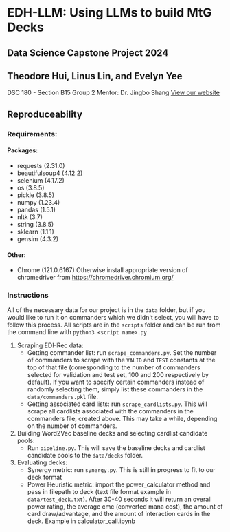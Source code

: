 # EDH-LLM: Using LLMs to build MtG Decks
## Data Science Capstone Project 2024
## Theodore Hui, Linus Lin, and Evelyn Yee
DSC 180 - Section B15 Group 2
Mentor: Dr. Jingbo Shang
[View our website](evelynyee.github.io/edh-llm)


## Reproduceability
### Requirements:
#### Packages:
- requests (2.31.0)
- beautifulsoup4 (4.12.2)
- selenium (4.17.2)
- os (3.8.5)
- pickle (3.8.5)
- numpy (1.23.4)
- pandas (1.5.1)
- nltk (3.7)
- string (3.8.5)
- sklearn (1.1.1)
- gensim (4.3.2)

#### Other:
- Chrome (121.0.6167) Otherwise install appropriate version of chromedriver from https://chromedriver.chromium.org/

### Instructions
All of the necessary data for our project is in the `data` folder, but if you would like to run it on commanders which we didn't select, you will have to follow this process. All scripts are in the `scripts` folder and can be run from the command line with `python3 <script name>.py`
1. Scraping EDHRec data:
    - Getting commander list: run `scrape_commanders.py`. Set the number of commanders to scrape with the `VALID` and `TEST` constants at the top of that file (corresponding to the number of commanders selected for validation and test set, 100 and 200 respectively by default). If you want to specify certain commanders instead of randomly selecting them, simply list these commanders in the `data/commanders.pkl` file.
    - Getting associated card lists: run `scrape_cardlists.py`. This will scrape all cardlists associated with the commanders in the commanders file, created above. This may take a while, depending on the number of commanders.
2. Building Word2Vec baseline decks and selecting cardlist candidate pools:
    - Run `pipeline.py`. This will save the baseline decks and cardlist candidate pools to the `data/decks` folder.
3. Evaluating decks:
    - Synergy metric: run `synergy.py`. This is still in progress to fit to our deck format
    - Power Heuristic metric: import the power_calculator method and pass in filepath to deck (text file format example in `data/test_deck.txt`). After 30-40 seconds it will return an overall power rating, the average cmc (converted mana cost), the amount of card draw/advantage, and the amount of interaction cards in the deck. Example in calculator_call.ipynb

